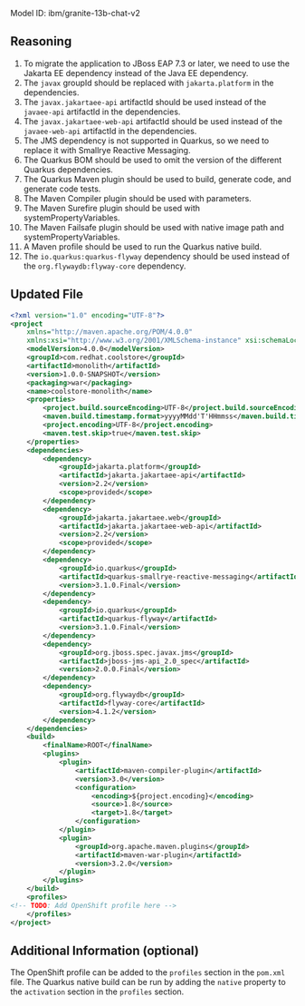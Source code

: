 Model ID: ibm/granite-13b-chat-v2
## Reasoning

1. To migrate the application to JBoss EAP 7.3 or later, we need to use the Jakarta EE dependency instead of the Java EE dependency.
2. The `javax` groupId should be replaced with `jakarta.platform` in the dependencies.
3. The `javax.jakartaee-api` artifactId should be used instead of the `javaee-api` artifactId in the dependencies.
4. The `javax.jakartaee-web-api` artifactId should be used instead of the `javaee-web-api` artifactId in the dependencies.
5. The JMS dependency is not supported in Quarkus, so we need to replace it with Smallrye Reactive Messaging.
6. The Quarkus BOM should be used to omit the version of the different Quarkus dependencies.
7. The Quarkus Maven plugin should be used to build, generate code, and generate code tests.
8. The Maven Compiler plugin should be used with parameters.
9. The Maven Surefire plugin should be used with systemPropertyVariables.
10. The Maven Failsafe plugin should be used with native image path and systemPropertyVariables.
11. A Maven profile should be used to run the Quarkus native build.
12. The `io.quarkus:quarkus-flyway` dependency should be used instead of the `org.flywaydb:flyway-core` dependency.

## Updated File

```xml
<?xml version="1.0" encoding="UTF-8"?>
<project 
    xmlns="http://maven.apache.org/POM/4.0.0" 
    xmlns:xsi="http://www.w3.org/2001/XMLSchema-instance" xsi:schemaLocation="http://maven.apache.org/POM/4.0.0 http://maven.apache.org/xsd/maven-4.0.0.xsd">
    <modelVersion>4.0.0</modelVersion>
    <groupId>com.redhat.coolstore</groupId>
    <artifactId>monolith</artifactId>
    <version>1.0.0-SNAPSHOT</version>
    <packaging>war</packaging>
    <name>coolstore-monolith</name>
    <properties>
        <project.build.sourceEncoding>UTF-8</project.build.sourceEncoding>
        <maven.build.timestamp.format>yyyyMMdd'T'HHmmss</maven.build.timestamp.format>
        <project.encoding>UTF-8</project.encoding>
        <maven.test.skip>true</maven.test.skip>
    </properties>
    <dependencies>
        <dependency>
            <groupId>jakarta.platform</groupId>
            <artifactId>jakarta.jakartaee-api</artifactId>
            <version>2.2</version>
            <scope>provided</scope>
        </dependency>
        <dependency>
            <groupId>jakarta.jakartaee.web</groupId>
            <artifactId>jakarta.jakartaee-web-api</artifactId>
            <version>2.2</version>
            <scope>provided</scope>
        </dependency>
        <dependency>
            <groupId>io.quarkus</groupId>
            <artifactId>quarkus-smallrye-reactive-messaging</artifactId>
            <version>3.1.0.Final</version>
        </dependency>
        <dependency>
            <groupId>io.quarkus</groupId>
            <artifactId>quarkus-flyway</artifactId>
            <version>3.1.0.Final</version>
        </dependency>
        <dependency>
            <groupId>org.jboss.spec.javax.jms</groupId>
            <artifactId>jboss-jms-api_2.0_spec</artifactId>
            <version>2.0.0.Final</version>
        </dependency>
        <dependency>
            <groupId>org.flywaydb</groupId>
            <artifactId>flyway-core</artifactId>
            <version>4.1.2</version>
        </dependency>
    </dependencies>
    <build>
        <finalName>ROOT</finalName>
        <plugins>
            <plugin>
                <artifactId>maven-compiler-plugin</artifactId>
                <version>3.0</version>
                <configuration>
                    <encoding>${project.encoding}</encoding>
                    <source>1.8</source>
                    <target>1.8</target>
                </configuration>
            </plugin>
            <plugin>
                <groupId>org.apache.maven.plugins</groupId>
                <artifactId>maven-war-plugin</artifactId>
                <version>3.2.0</version>
            </plugin>
        </plugins>
    </build>
    <profiles>
<!-- TODO: Add OpenShift profile here -->
    </profiles>
</project>
```

## Additional Information (optional)

The OpenShift profile can be added to the `profiles` section in the `pom.xml` file. The Quarkus native build can be run by adding the `native` property to the `activation` section in the `profiles` section.